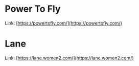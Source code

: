 # Power To Fly
Link: [https://powertofly.com/](https://powertofly.com/)

# Lane
Link: [https://lane.women2.com/](https://lane.women2.com/)
